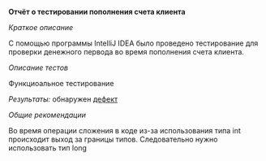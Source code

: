 **Отчёт о тестировании пополнения счета клиента**

_Краткое описание_

С помощью программы IntelliJ IDEA было проведено тестирование
для проверки денежного первода во время пополнения счета клиента. 

_Описание тестов_
 
 Функциоальное тестирование 

_Результаты:_
обнаружен [дефект](https://github.com/Antonina77/MoneyTransfer/issues/1)  

_Общие рекомендации_

Во время операции сложения в коде из-за использования типа int происходит выход за границы типов. Следовательно нужно использовать тип long
